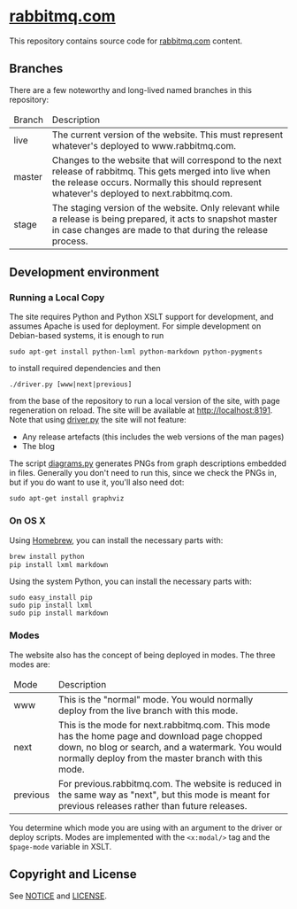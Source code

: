# [rabbitmq.com](http://www.rabbitmq.com/)

This repository contains source code for [rabbitmq.com](http://www.rabbitmq.com/) content.




## Branches

There are a few noteworthy and long-lived named branches in this
repository:

<table>
  <thead>
    <td>Branch</td>
    <td>Description</td>
  </thead>

  <tr>
    <td>live</td>
    <td>
        The current version of the website. This must represent whatever's
        deployed to www.rabbitmq.com.
    </td>
  </tr>
  <tr>
    <td>master</td>
    <td>
        Changes to the website that will correspond to the next release of
        rabbitmq. This gets merged into live when the release occurs. Normally
        this should represent whatever's deployed to next.rabbitmq.com.
    </td>
  </tr>
  <tr>
    <td>stage</td>
    <td>
        The staging version of the website. Only relevant while a release is
        being prepared, it acts to snapshot master in case changes are made
        to that during the release process.
    </td>
  </tr>
</table>

## Development environment

### Running a Local Copy

The site requires Python and Python XSLT support for development, and
assumes Apache is used for deployment. For simple development on Debian-based
systems, it is enough to run

    sudo apt-get install python-lxml python-markdown python-pygments

to install required dependencies and then

    ./driver.py [www|next|previous]

from the base of the repository to run a local version of the site, with page
regeneration on reload. The site will be available at
[http://localhost:8191](http://localhost:8191/). Note that using [driver.py](https://github.com/rabbitmq/rabbitmq-website/blob/master/driver.py) the site will not
feature:

 * Any release artefacts (this includes the web versions of the man pages)
 * The blog

The script [diagrams.py](https://github.com/rabbitmq/rabbitmq-website/blob/master/code/diagrams.py) generates PNGs from graph descriptions
embedded in files. Generally you don't need to run this, since we
check the PNGs in, but if you do want to use it, you'll also need dot:

    sudo apt-get install graphviz

### On OS X

Using [Homebrew](http://brew.sh/), you can install the necessary parts with:

```bash
brew install python
pip install lxml markdown
```

Using the system Python, you can install the necessary parts with:

    sudo easy_install pip
    sudo pip install lxml
    sudo pip install markdown

### Modes

The website also has the concept of being deployed in modes. The three
modes are:

<table>
  <thead>
    <td>Mode</td>
    <td>Description</td>
  </thead>
  <tr>
    <td>www</td>
    <td>
    This is the "normal" mode. You would normally deploy from the live
    branch with this mode.    
    </td>
  </tr>

  <tr>
    <td>next</td>
    <td>
        This is the mode for next.rabbitmq.com. This mode has the home page
        and download page chopped down, no blog or search, and a watermark.
        You would normally deploy from the master branch with this mode.
    </td>
  </tr>

  <tr>
    <td>previous</td>
    <td>
        For previous.rabbitmq.com. The website is reduced in the same way
        as "next", but this mode is meant for previous releases rather than
        future releases.
    </td>
  </tr>
</table>

You determine which mode you are using with an argument to the driver
or deploy scripts. Modes are implemented with the `<x:modal/>` tag and
the `$page-mode` variable in XSLT.


## Copyright and License

See [NOTICE](NOTICE) and [LICENSE](LICENSE).
